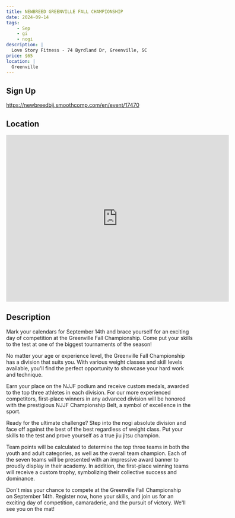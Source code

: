 ```yaml
---
title: NEWBREED GREENVILLE FALL CHAMPIONSHIP
date: 2024-09-14
tags:
    - Sep
    - gi 
    - nogi 
description: |
  Love Story Fitness - 74 Byrdland Dr, Greenville, SC
price: $65
location: |
  Greenville
---
```

## Sign Up
https://newbreedbjj.smoothcomp.com/en/event/17470

## Location
<iframe src="https://www.google.com/maps/embed?pb=!1m18!1m12!1m3!1d12345.6789!2d-82.3430702!3d34.8504380!2m3!1f0!2f0!3f0!3m2!1i1024!2i768!4f13.1!3m3!1m2!1s0x0%3A0x0!2z34.8504380!5e0!3m2!1sen!2sus!4v1234567890" width="600" height="450" style="border:0;" allowfullscreen="" loading="lazy"></iframe>

## Description
Mark your calendars for September 14th and brace yourself for an exciting day of competition at the Greenville Fall Championship. Come put your skills to the test at one of the biggest tournaments of the season!


No matter your age or experience level, the Greenville Fall Championship
has a division that suits you. With various weight classes and skill
levels available, you'll find the perfect opportunity to showcase your
hard work and technique.


Earn your place on the NJJF podium and receive custom medals, awarded to
the top three athletes in each division. For our more experienced
competitors, first-place winners in any advanced division will be
honored with the prestigious NJJF Championship Belt, a symbol of
excellence in the sport.


Ready for the ultimate challenge? Step into the nogi absolute division
and face off against the best of the best regardless of weight class.
Put your skills to the test and prove yourself as a true jiu jitsu
champion.


Team points will be calculated to determine the top three teams in both
the youth and adult categories, as well as the overall team champion.
Each of the seven teams will be presented with an impressive award
banner to proudly display in their academy. In addition, the first-place
winning teams will receive a custom trophy, symbolizing their
collective success and dominance.


Don't miss your chance to compete at the Greenville Fall Championship on September 14th. Register now, hone your skills, and join us for an
exciting day of competition, camaraderie, and the pursuit of victory.
We'll see you on the mat!